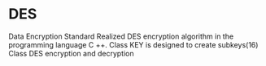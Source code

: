 # DES
Data Encryption Standard
Realized DES encryption algorithm in the programming language C ++.
Class KEY is designed to create subkeys(16)
Class DES encryption and decryption
